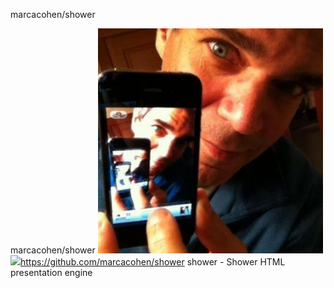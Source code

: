 marcacohen/shower

marcacohen/shower
![](../_resources/b61a45d277518bfb4388561f1fe4abe1.png)
![](../_resources/8e7c4882d6ca034f0e14355cbae1d8f9.png)https://github.com/marcacohen/shower
shower - Shower HTML presentation engine